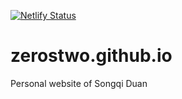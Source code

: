 [![Netlify Status](https://api.netlify.com/api/v1/badges/1ad83825-da16-4383-8a1b-93afdac94a77/deploy-status)](https://app.netlify.com/sites/songqi/deploys)

# zerostwo.github.io
Personal website of Songqi Duan
